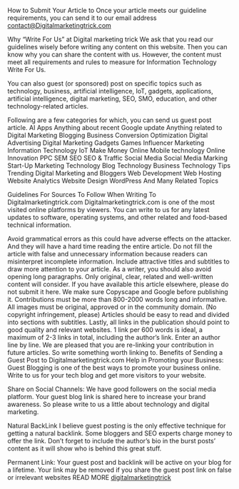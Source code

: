 How to Submit Your Article to 
Once your article meets our guideline requirements, you can send it to our email address contact@Digitalmarketingtrick.com

Why “Write For Us” at Digital marketing trick
We ask that you read our guidelines wisely before writing any content on this website. Then you can know why you can share the content with us. However, the content must meet all requirements and rules to measure for Information Technology Write For Us.

You can also guest (or sponsored) post on specific topics such as technology, business, artificial intelligence, IoT, gadgets, applications, artificial intelligence, digital marketing, SEO, SMO, education, and other technology-related articles.

Following are a few categories for which, you can send us guest post article.
AI
Apps
Anything about recent Google update
Anything related to Digital Marketing
Blogging
Business
Conversion Optimization
Digital Advertising
Digital Marketing
Gadgets
Games
Influencer Marketing
Information Technology
IoT
Make Money Online
Mobile technology
Online Innovation
PPC
SEM
SEO
SEO & Traffic
Social Media
Social Media Marking
Start-Up Marketing
Technology Blog
Technology Business
Technology Tips
Trending Digital Marketing and Bloggers
Web Development
Web Hosting
Website Analytics
Website Design
WordPress
And Many Related Topics
 

Guidelines For Sources To Follow When Writing To Digitalmarketingtrick.com
Digitalmarketingtrick.com is one of the most visited online platforms by viewers. You can write to us for any latest updates to software, operating systems, and other related and food-based technical information.

Avoid grammatical errors as this could have adverse effects on the attacker. And they will have a hard time reading the entire article.
Do not fill the article with false and unnecessary information because readers can misinterpret incomplete information.
Include attractive titles and subtitles to draw more attention to your article.
As a writer, you should also avoid opening long paragraphs.
Only original, clear, related and well-written content will consider. If you have available this article elsewhere, please do not submit it here. We make sure Copyscape and Google before publishing it.
Contributions must be more than 800-2000 words long and informative.
All images must be original, approved or in the community domain. (No copyright infringement, please)
Articles should be easy to read and divided into sections with subtitles.
Lastly, all links in the publication should point to good quality and relevant websites.
1 link per 600 words is ideal, a maximum of 2-3 links in total, including the author’s link.
Enter an author line by line.
We are pleased that you are re-linking your contribution in future articles. So write something worth linking to.
Benefits of Sending a Guest Post to Digitalmarketingtrick.com
Help in Promoting your Business:
Guest Blogging is one of the best ways to promote your business online. Write to us for your tech blog and get more visitors to your website.

Share on Social Channels:
We have good followers on the social media platform. Your guest blog link is shared here to increase your brand awareness. So please write to us a little about technology and digital marketing.

Natural BackLink
I believe guest posting is the only effective technique for getting a natural backlink. Some bloggers and SEO experts charge money to offer the link. Don’t forget to include the author’s bio in the burst posts’ content as it will show who is behind this great stuff.

Permanent Link:
Your guest post and backlink will be active on your blog for a lifetime. Your link may be removed if you share the guest post link on false or irrelevant websites READ MORE [digitalmarketingtrick](https://www.digitalmarketingtrick.com/write-for-us/)